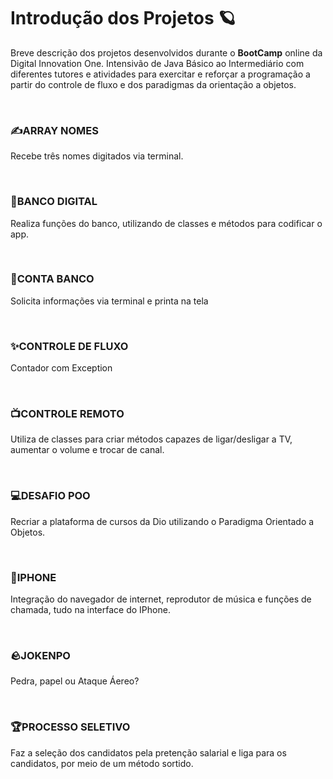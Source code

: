 <h1>Introdução dos Projetos 🪐</h1>
<p>Breve descrição dos projetos desenvolvidos durante o <strong>BootCamp</strong> online da Digital Innovation One. Intensivão de Java Básico ao Intermediário com diferentes tutores e atividades para exercitar e reforçar a programação a partir do controle de fluxo e dos paradigmas da orientação a objetos.</p>

<!-- 

@autor    Chrystian Calgaro
@version  1.0
@since    fev. 2023

-->

<br>
<h3>✍️ARRAY NOMES</h3>
<p>Recebe três nomes digitados via terminal.</p>
<br>

<h3>💸BANCO DIGITAL</h3>
<p>Realiza funções do banco, utilizando de classes e métodos para codificar o app.</p>
<br>

<h3>🏦CONTA BANCO</h3>
<p>Solicita informações via terminal e printa na tela</p>
<br>

<h3>✨CONTROLE DE FLUXO</h3>
<p>Contador com Exception</p>
<br>

<h3>📺CONTROLE REMOTO</h3>
<p>Utiliza de classes para criar métodos capazes de ligar/desligar a TV, aumentar o volume e trocar de canal.</p>
<br>

<h3>💻DESAFIO POO</h3>
<p>Recriar a plataforma de cursos da Dio utilizando o Paradigma Orientado a Objetos.</p>
<br>

<h3>📱IPHONE</h3>
<p>Integração do navegador de internet, reprodutor de música e funções de chamada, tudo na interface do IPhone.</p>
<br>

<h3>🪨JOKENPO</h3>
<p>Pedra, papel ou Ataque Áereo?</p>
<br>

<h3>🏆PROCESSO SELETIVO</h3>
<p>Faz a seleção dos candidatos pela pretenção salarial e liga para os candidatos, por meio de um método sortido.</p>
